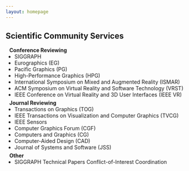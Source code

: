 ```yaml
---
layout: homepage
---
```


## Scientific Community Services

<h4 style="margin:0 10px 0;">Conference Reviewing</h4>

<ul style="margin:0 0 5px;">
  <li>SIGGRAPH</li>
  <li>Eurographics (EG)</li>
  <li>Pacific Graphics (PG)</li>
  <li>High-Performance Graphics (HPG)</li>
  <li>International Symposium on Mixed and Augmented Reality (ISMAR)</li>
  <li>ACM Symposium on Virtual Reality and Software Technology (VRST)</li>
  <li>IEEE Conference on Virtual Reality and 3D User Interfaces (IEEE VR)</li>
</ul>

<h4 style="margin:0 10px 0;">Journal Reviewing</h4>

<ul style="margin:0 0 5px;">
  <li>Transactions on Graphics (TOG)</li>
  <li>IEEE Transactions on Visualization and Computer Graphics (TVCG)</li>
  <li>IEEE Sensors</li>
  <li>Computer Graphics Forum (CGF)</li>
  <li>Computers and Graphics (CG)</li>
  <li>Computer-Aided Design (CAD)</li>  
  <li>Journal of Systems and Software (JSS)</li>
</ul>

<h4 style="margin:0 10px 0;">Other</h4>

<ul style="margin:0 0 5px;">
  <li>SIGGRAPH Technical Papers Conflict-of-Interest Coordination</li>
</ul>